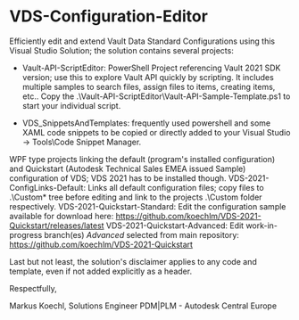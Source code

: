 # VDS-Configuration-Editor

Efficiently edit and extend Vault Data Standard Configurations using this Visual Studio Solution; the solution contains several projects:

- Vault-API-ScriptEditor: PowerShell Project referencing Vault 2021 SDK version; use this to explore Vault API quickly by scripting.
	It includes multiple samples to search files, assign files to items, creating items, etc..
	Copy the .\Vault-API-ScriptEditor\Vault-API-Sample-Template.ps1 to start your individual script.

- VDS_SnippetsAndTemplates: frequently used powershell and some XAML code snippets to be copied or directly added to your 
	Visual Studio -> Tools\Code Snippet Manager.

WPF type projects linking the default (program's installed configuration) and Quickstart (Autodesk Technical Sales EMEA issued Sample) configuration of VDS; VDS 2021 has to be installed though. 
	VDS-2021-ConfigLinks-Default: Links all default configuration files; copy files to .\Custom\* tree before editing and link to the projects .\Custom folder respectively.
	VDS-2021-Quickstart-Standard: Edit the configuration sample available for download here: https://github.com/koechlm/VDS-2021-Quickstart/releases/latest
	VDS-2021-Quickstart-Advanced: Edit work-in-progress branch(es) *Advanced* selected from main repository: https://github.com/koechlm/VDS-2021-Quickstart


Last but not least, the solution's disclaimer applies to any code and template, even if not added explicitly as a header.

Respectfully,

Markus Koechl, 	Solutions Engineer PDM|PLM - Autodesk Central Europe
